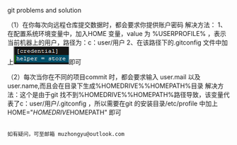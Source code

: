 git problems and solution

（1）在你每次向远程仓库提交数据时，都会要求你提供账户密码
     解决方法： 1、在配置系统环境变量中，加入HOME 变量，value 为 %USERPROFILE% ，表示当前机器上的用户，路径为：c：user/用户
               2、在该路径下的.gitconfig 文件中加上![Image](https://github.com/muzhongyu/git-repository/blob/master/picture/git_problem1.png)即可

（2）每次当你在不同的项目commit 时，都会要求输入 user.mail 以及 user.name,而且会在目录下生成%HOMEDRIVE%%HOMEPATH%目录
     解决方法：这个是由于git 找不到%HOMEDRIVE%%HOMEPATH%路径导致，该变量代表了c：user/用户/.gitconfig ，所以需要在git 
     的安装目录/etc/profile 中加上HOME="$HOMEDRIVE$HOMEPATH" 即可 

                                                                                                  如有疑问，可至邮箱 muzhongyu@outlook.com 
